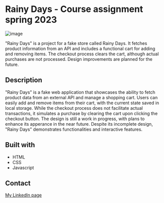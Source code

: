 # Rainy Days - Course assignment spring 2023

![image](https://i.postimg.cc/QNwhhjbm/Skjermbilde-9.png)

"Rainy Days" is a project for a fake store called Rainy Days. It fetches product information from an API and includes a functional cart for adding and removing items. The checkout process clears the cart, although actual purchases are not processed. Design improvements are planned for the future.

## Description

"Rainy Days" is a fake web application that showcases the ability to fetch product data from an external API and manage a shopping cart. Users can easily add and remove items from their cart, with the current state saved in local storage. While the checkout process does not facilitate actual transactions, it simulates a purchase by clearing the cart upon clicking the checkout button. The design is still a work in progress, with plans to enhance its apperance in the near future. Despite its incomplete design, "Rainy Days" demonstrates functionalities and interactive features.

## Built with

- HTML
- CSS
- Javascript

## Contact

[My LinkedIn page](https://www.linkedin.com/in/gyda-lofthus-301069291/)
